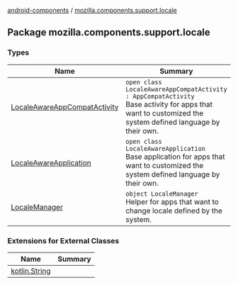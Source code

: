 [android-components](../index.md) / [mozilla.components.support.locale](./index.md)

## Package mozilla.components.support.locale

### Types

| Name | Summary |
|---|---|
| [LocaleAwareAppCompatActivity](-locale-aware-app-compat-activity/index.md) | `open class LocaleAwareAppCompatActivity : AppCompatActivity`<br>Base activity for apps that want to customized the system defined language by their own. |
| [LocaleAwareApplication](-locale-aware-application/index.md) | `open class LocaleAwareApplication`<br>Base application for apps that want to customized the system defined language by their own. |
| [LocaleManager](-locale-manager/index.md) | `object LocaleManager`<br>Helper for apps that want to change locale defined by the system. |

### Extensions for External Classes

| Name | Summary |
|---|---|
| [kotlin.String](kotlin.-string/index.md) |  |
